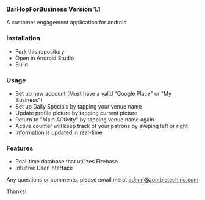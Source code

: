 ### BarHopForBusiness Version 1.1
A customer engagement application for android

### Installation
- Fork this repository
- Open in Android Studio
- Build

### Usage
- Set up new account (Must have a valid "Google Place" or "My Business")
- Set up Daily Specials by tapping your venue name
- Update profile picture by tapping current picture
- Return to "Main ACtivity" by tapping venue name again
- Active counter will keep track of your patrons by swiping left or right
- Information is updated in real-time

### Features
- Real-time database that utilizes Firebase
- Intuitive User Interface

Any questions or comments, please email me at admin@zombietechinc.com

Thanks!
